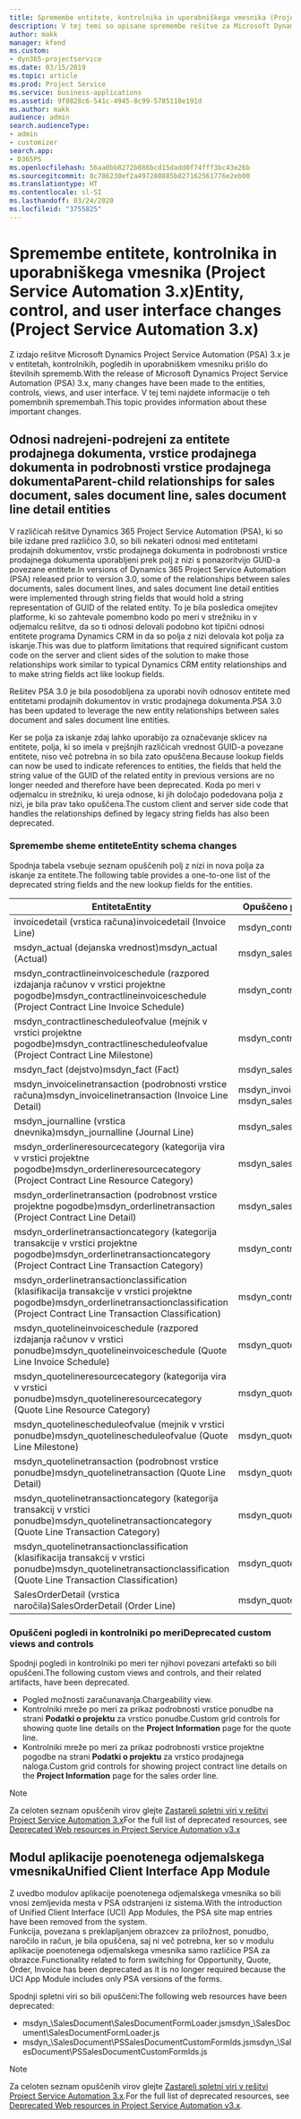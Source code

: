 ```yaml
---
title: Spremembe entitete, kontrolnika in uporabniškega vmesnika (Project Service Automation 3.x)
description: V tej temi so opisane spremembe rešitve za Microsoft Dynamics Project Service Automation 3.x.
author: makk
manager: kfend
ms.custom:
- dyn365-projectservice
ms.date: 03/15/2019
ms.topic: article
ms.prod: Project Service
ms.service: business-applications
ms.assetid: 9f8828c6-541c-4945-8c99-5785118e191d
ms.author: makk
audience: admin
search.audienceType:
- admin
- customizer
search.app:
- D365PS
ms.openlocfilehash: 56aa0bb8272b886bcd15dadd0f74fff3bc43e26b
ms.sourcegitcommit: 8c786230ef2a497280885b827162561776e2eb00
ms.translationtype: HT
ms.contentlocale: sl-SI
ms.lasthandoff: 03/24/2020
ms.locfileid: "3755825"
---
```

# <a name="entity-control-and-user-interface-changes-project-service-automation-3x"></a><span data-ttu-id="e14b9-103">Spremembe entitete, kontrolnika in uporabniškega vmesnika (Project Service Automation 3.x)</span><span class="sxs-lookup"><span data-stu-id="e14b9-103">Entity, control, and user interface changes (Project Service Automation 3.x)</span></span>
<span data-ttu-id="e14b9-104">Z izdajo rešitve Microsoft Dynamics Project Service Automation (PSA) 3.x je v entitetah, kontrolnikih, pogledih in uporabniškem vmesniku prišlo do številnih sprememb.</span><span class="sxs-lookup"><span data-stu-id="e14b9-104">With the release of Microsoft Dynamics Project Service Automation (PSA) 3.x, many changes have been made to the entities, controls, views, and user interface.</span></span> <span data-ttu-id="e14b9-105">V tej temi najdete informacije o teh pomembnih spremembah.</span><span class="sxs-lookup"><span data-stu-id="e14b9-105">This topic provides information about these important changes.</span></span>

## <a name="parent-child-relationships-for-sales-document-sales-document-line-sales-document-line-detail-entities"></a><span data-ttu-id="e14b9-106">Odnosi nadrejeni-podrejeni za entitete prodajnega dokumenta, vrstice prodajnega dokumenta in podrobnosti vrstice prodajnega dokumenta</span><span class="sxs-lookup"><span data-stu-id="e14b9-106">Parent-child relationships for sales document, sales document line, sales document line detail entities</span></span>
<span data-ttu-id="e14b9-107">V različicah rešitve Dynamics 365 Project Service Automation (PSA), ki so bile izdane pred različico 3.0, so bili nekateri odnosi med entitetami prodajnih dokumentov, vrstic prodajnega dokumenta in podrobnosti vrstice prodajnega dokumenta uporabljeni prek polj z nizi s ponazoritvijo GUID-a povezane entitete.</span><span class="sxs-lookup"><span data-stu-id="e14b9-107">In versions of Dynamics 365 Project Service Automation (PSA) released prior to version 3.0, some of the relationships between sales documents, sales document lines, and sales document line detail entities were implemented through string fields that would hold a string representation of GUID of the related entity.</span></span> <span data-ttu-id="e14b9-108">To je bila posledica omejitev platforme, ki so zahtevale pomembno kodo po meri v strežniku in v odjemalcu rešitve, da so ti odnosi delovali podobno kot tipični odnosi entitete programa Dynamics CRM in da so polja z nizi delovala kot polja za iskanje.</span><span class="sxs-lookup"><span data-stu-id="e14b9-108">This was due to platform limitations that required significant custom code on the server and client sides of the solution to make those relationships work similar to typical Dynamics CRM entity relationships and to make string fields act like lookup fields.</span></span>

<span data-ttu-id="e14b9-109">Rešitev PSA 3.0 je bila posodobljena za uporabi novih odnosov entitete med entitetami prodajnih dokumentov in vrstic prodajnega dokumenta.</span><span class="sxs-lookup"><span data-stu-id="e14b9-109">PSA 3.0 has been updated to leverage the new entity relationships between sales document and sales document line entities.</span></span>

<span data-ttu-id="e14b9-110">Ker se polja za iskanje zdaj lahko uporabijo za označevanje sklicev na entitete, polja, ki so imela v prejšnjih različicah vrednost GUID-a povezane entitete, niso več potrebna in so bila zato opuščena.</span><span class="sxs-lookup"><span data-stu-id="e14b9-110">Because lookup fields can now be used to indicate references to entities, the fields that held the string value of the GUID of the related entity in previous versions are no longer needed and therefore have been deprecated.</span></span> <span data-ttu-id="e14b9-111">Koda po meri v odjemalcu in strežniku, ki ureja odnose, ki jih določajo podedovana polja z nizi, je bila prav tako opuščena.</span><span class="sxs-lookup"><span data-stu-id="e14b9-111">The custom client and server side code that handles the relationships defined by legacy string fields has also been deprecated.</span></span>

### <a name="entity-schema-changes"></a><span data-ttu-id="e14b9-112">Spremembe sheme entitete</span><span class="sxs-lookup"><span data-stu-id="e14b9-112">Entity schema changes</span></span>
<span data-ttu-id="e14b9-113">Spodnja tabela vsebuje seznam opuščenih polj z nizi in nova polja za iskanje za entitete.</span><span class="sxs-lookup"><span data-stu-id="e14b9-113">The following table provides a one-to-one list of the deprecated string fields and the new lookup fields for the entities.</span></span> 

 <span data-ttu-id="e14b9-114">Entiteta</span><span class="sxs-lookup"><span data-stu-id="e14b9-114">Entity</span></span> |   <span data-ttu-id="e14b9-115">Opuščeno polje (niz)</span><span class="sxs-lookup"><span data-stu-id="e14b9-115">Deprecated field (String)</span></span> | <span data-ttu-id="e14b9-116">Novo polje (iskanje)</span><span class="sxs-lookup"><span data-stu-id="e14b9-116">New field (Lookup)</span></span>
--- | --- | ---
<span data-ttu-id="e14b9-117">invoicedetail (vrstica računa)</span><span class="sxs-lookup"><span data-stu-id="e14b9-117">invoicedetail (Invoice Line)</span></span> |  <span data-ttu-id="e14b9-118">msdyn_contractline</span><span class="sxs-lookup"><span data-stu-id="e14b9-118">msdyn_contractline</span></span> |    <span data-ttu-id="e14b9-119">msdyn_contractlineid</span><span class="sxs-lookup"><span data-stu-id="e14b9-119">msdyn_contractlineid</span></span>
<span data-ttu-id="e14b9-120">msdyn_actual (dejanska vrednost)</span><span class="sxs-lookup"><span data-stu-id="e14b9-120">msdyn_actual (Actual)</span></span> | <span data-ttu-id="e14b9-121">msdyn_salescontractline</span><span class="sxs-lookup"><span data-stu-id="e14b9-121">msdyn_salescontractline</span></span> |   <span data-ttu-id="e14b9-122">msdyn_salescontractlineid</span><span class="sxs-lookup"><span data-stu-id="e14b9-122">msdyn_salescontractlineid</span></span>
<span data-ttu-id="e14b9-123">msdyn_contractlineinvoiceschedule (razpored izdajanja računov v vrstici projektne pogodbe)</span><span class="sxs-lookup"><span data-stu-id="e14b9-123">msdyn_contractlineinvoiceschedule (Project Contract Line Invoice Schedule)</span></span> |    <span data-ttu-id="e14b9-124">msdyn_contractline</span><span class="sxs-lookup"><span data-stu-id="e14b9-124">msdyn_contractline</span></span> |    <span data-ttu-id="e14b9-125">msdyn_contractlineid</span><span class="sxs-lookup"><span data-stu-id="e14b9-125">msdyn_contractlineid</span></span>
<span data-ttu-id="e14b9-126">msdyn_contractlinescheduleofvalue (mejnik v vrstici projektne pogodbe)</span><span class="sxs-lookup"><span data-stu-id="e14b9-126">msdyn_contractlinescheduleofvalue (Project Contract Line Milestone)</span></span> |   <span data-ttu-id="e14b9-127">msdyn_contractline</span><span class="sxs-lookup"><span data-stu-id="e14b9-127">msdyn_contractline</span></span> |    <span data-ttu-id="e14b9-128">msdyn_contractlineid</span><span class="sxs-lookup"><span data-stu-id="e14b9-128">msdyn_contractlineid</span></span>
<span data-ttu-id="e14b9-129">msdyn_fact (dejstvo)</span><span class="sxs-lookup"><span data-stu-id="e14b9-129">msdyn_fact (Fact)</span></span> | <span data-ttu-id="e14b9-130">msdyn_salescontractline</span><span class="sxs-lookup"><span data-stu-id="e14b9-130">msdyn_salescontractline</span></span> |   <span data-ttu-id="e14b9-131">msdyn_salescontractlineid</span><span class="sxs-lookup"><span data-stu-id="e14b9-131">msdyn_salescontractlineid</span></span>
<span data-ttu-id="e14b9-132">msdyn_invoicelinetransaction (podrobnosti vrstice računa)</span><span class="sxs-lookup"><span data-stu-id="e14b9-132">msdyn_invoicelinetransaction (Invoice Line Detail)</span></span> | <span data-ttu-id="e14b9-133">msdyn_invoiceline</span><span class="sxs-lookup"><span data-stu-id="e14b9-133">msdyn_invoiceline</span></span> <br> <span data-ttu-id="e14b9-134">msdyn_salescontractline</span><span class="sxs-lookup"><span data-stu-id="e14b9-134">msdyn_salescontractline</span></span> | <span data-ttu-id="e14b9-135">msdyn_invoicelineid</span><span class="sxs-lookup"><span data-stu-id="e14b9-135">msdyn_invoicelineid</span></span> <br> <span data-ttu-id="e14b9-136">msdyn_salescontractlineid</span><span class="sxs-lookup"><span data-stu-id="e14b9-136">msdyn_salescontractlineid</span></span>
<span data-ttu-id="e14b9-137">msdyn_journalline (vrstica dnevnika)</span><span class="sxs-lookup"><span data-stu-id="e14b9-137">msdyn_journalline (Journal Line)</span></span> |  <span data-ttu-id="e14b9-138">msdyn_salescontractline</span><span class="sxs-lookup"><span data-stu-id="e14b9-138">msdyn_salescontractline</span></span> |   <span data-ttu-id="e14b9-139">msdyn_salescontractlineid</span><span class="sxs-lookup"><span data-stu-id="e14b9-139">msdyn_salescontractlineid</span></span>
<span data-ttu-id="e14b9-140">msdyn_orderlineresourcecategory (kategorija vira v vrstici projektne pogodbe)</span><span class="sxs-lookup"><span data-stu-id="e14b9-140">msdyn_orderlineresourcecategory (Project Contract Line Resource Category)</span></span> | <span data-ttu-id="e14b9-141">msdyn_salescontractline</span><span class="sxs-lookup"><span data-stu-id="e14b9-141">msdyn_salescontractline</span></span> |   <span data-ttu-id="e14b9-142">msdyn_contractlineid</span><span class="sxs-lookup"><span data-stu-id="e14b9-142">msdyn_contractlineid</span></span>
<span data-ttu-id="e14b9-143">msdyn_orderlinetransaction (podrobnost vrstice projektne pogodbe)</span><span class="sxs-lookup"><span data-stu-id="e14b9-143">msdyn_orderlinetransaction (Project Contract Line Detail)</span></span> | <span data-ttu-id="e14b9-144">msdyn_salescontractline</span><span class="sxs-lookup"><span data-stu-id="e14b9-144">msdyn_salescontractline</span></span> |   <span data-ttu-id="e14b9-145">msdyn_salescontractlineid</span><span class="sxs-lookup"><span data-stu-id="e14b9-145">msdyn_salescontractlineid</span></span>
<span data-ttu-id="e14b9-146">msdyn_orderlinetransactioncategory (kategorija transakcije v vrstici projektne pogodbe)</span><span class="sxs-lookup"><span data-stu-id="e14b9-146">msdyn_orderlinetransactioncategory (Project Contract Line Transaction Category)</span></span> |   <span data-ttu-id="e14b9-147">msdyn_contractline</span><span class="sxs-lookup"><span data-stu-id="e14b9-147">msdyn_contractline</span></span> |    <span data-ttu-id="e14b9-148">msdyn_contractlineid</span><span class="sxs-lookup"><span data-stu-id="e14b9-148">msdyn_contractlineid</span></span>
<span data-ttu-id="e14b9-149">msdyn_orderlinetransactionclassification (klasifikacija transakcije v vrstici projektne pogodbe)</span><span class="sxs-lookup"><span data-stu-id="e14b9-149">msdyn_orderlinetransactionclassification (Project Contract Line Transaction Classification)</span></span> |   <span data-ttu-id="e14b9-150">msdyn_contractline</span><span class="sxs-lookup"><span data-stu-id="e14b9-150">msdyn_contractline</span></span> |    <span data-ttu-id="e14b9-151">msdyn_contractlineid</span><span class="sxs-lookup"><span data-stu-id="e14b9-151">msdyn_contractlineid</span></span>
<span data-ttu-id="e14b9-152">msdyn_quotelineinvoiceschedule (razpored izdajanja računov v vrstici ponudbe)</span><span class="sxs-lookup"><span data-stu-id="e14b9-152">msdyn_quotelineinvoiceschedule (Quote Line Invoice Schedule)</span></span> |  <span data-ttu-id="e14b9-153">msdyn_quoteline</span><span class="sxs-lookup"><span data-stu-id="e14b9-153">msdyn_quoteline</span></span> |   <span data-ttu-id="e14b9-154">msdyn_quotelineid</span><span class="sxs-lookup"><span data-stu-id="e14b9-154">msdyn_quotelineid</span></span>
<span data-ttu-id="e14b9-155">msdyn_quotelineresourcecategory (kategorija vira v vrstici ponudbe)</span><span class="sxs-lookup"><span data-stu-id="e14b9-155">msdyn_quotelineresourcecategory (Quote Line Resource Category)</span></span> |    <span data-ttu-id="e14b9-156">msdyn_quoteline</span><span class="sxs-lookup"><span data-stu-id="e14b9-156">msdyn_quoteline</span></span> |   <span data-ttu-id="e14b9-157">msdyn_quotelineid</span><span class="sxs-lookup"><span data-stu-id="e14b9-157">msdyn_quotelineid</span></span>
<span data-ttu-id="e14b9-158">msdyn_quotelinescheduleofvalue (mejnik v vrstici ponudbe)</span><span class="sxs-lookup"><span data-stu-id="e14b9-158">msdyn_quotelinescheduleofvalue (Quote Line Milestone)</span></span> | <span data-ttu-id="e14b9-159">msdyn_quoteline</span><span class="sxs-lookup"><span data-stu-id="e14b9-159">msdyn_quoteline</span></span> |   <span data-ttu-id="e14b9-160">msdyn_quotelineid</span><span class="sxs-lookup"><span data-stu-id="e14b9-160">msdyn_quotelineid</span></span>
<span data-ttu-id="e14b9-161">msdyn_quotelinetransaction (podrobnost vrstice ponudbe)</span><span class="sxs-lookup"><span data-stu-id="e14b9-161">msdyn_quotelinetransaction (Quote Line Detail)</span></span> |    <span data-ttu-id="e14b9-162">msdyn_quoteline</span><span class="sxs-lookup"><span data-stu-id="e14b9-162">msdyn_quoteline</span></span> |   <span data-ttu-id="e14b9-163">msdyn_quotelineid</span><span class="sxs-lookup"><span data-stu-id="e14b9-163">msdyn_quotelineid</span></span>
<span data-ttu-id="e14b9-164">msdyn_quotelinetransactioncategory (kategorija transakcij v vrstici ponudbe)</span><span class="sxs-lookup"><span data-stu-id="e14b9-164">msdyn_quotelinetransactioncategory (Quote Line Transaction Category)</span></span> |  <span data-ttu-id="e14b9-165">msdyn_quoteline</span><span class="sxs-lookup"><span data-stu-id="e14b9-165">msdyn_quoteline</span></span> |   <span data-ttu-id="e14b9-166">msdyn_quotelineid</span><span class="sxs-lookup"><span data-stu-id="e14b9-166">msdyn_quotelineid</span></span>
<span data-ttu-id="e14b9-167">msdyn_quotelinetransactionclassification (klasifikacija transakcij v vrstici ponudbe)</span><span class="sxs-lookup"><span data-stu-id="e14b9-167">msdyn_quotelinetransactionclassification (Quote Line Transaction Classification)</span></span> |  <span data-ttu-id="e14b9-168">msdyn_quoteline</span><span class="sxs-lookup"><span data-stu-id="e14b9-168">msdyn_quoteline</span></span> |   <span data-ttu-id="e14b9-169">msdyn_quotelineid</span><span class="sxs-lookup"><span data-stu-id="e14b9-169">msdyn_quotelineid</span></span>
<span data-ttu-id="e14b9-170">SalesOrderDetail (vrstica naročila)</span><span class="sxs-lookup"><span data-stu-id="e14b9-170">SalesOrderDetail (Order Line)</span></span> | <span data-ttu-id="e14b9-171">msdyn_quotelineid</span><span class="sxs-lookup"><span data-stu-id="e14b9-171">msdyn_quotelineid</span></span> | <span data-ttu-id="e14b9-172">msdyn_quoteline</span><span class="sxs-lookup"><span data-stu-id="e14b9-172">msdyn_quoteline</span></span> 

### <a name="deprecated-custom-views-and-controls"></a><span data-ttu-id="e14b9-173">Opuščeni pogledi in kontrolniki po meri</span><span class="sxs-lookup"><span data-stu-id="e14b9-173">Deprecated custom views and controls</span></span>
<span data-ttu-id="e14b9-174">Spodnji pogledi in kontrolniki po meri ter njihovi povezani artefakti so bili opuščeni.</span><span class="sxs-lookup"><span data-stu-id="e14b9-174">The following custom views and controls, and their related artifacts, have been deprecated.</span></span>

- <span data-ttu-id="e14b9-175">Pogled možnosti zaračunavanja.</span><span class="sxs-lookup"><span data-stu-id="e14b9-175">Chargeability view.</span></span>
- <span data-ttu-id="e14b9-176">Kontrolniki mreže po meri za prikaz podrobnosti vrstice ponudbe na strani **Podatki o projektu** za vrstico ponudbe.</span><span class="sxs-lookup"><span data-stu-id="e14b9-176">Custom grid controls for showing quote line details on the **Project Information** page for the quote line.</span></span>
- <span data-ttu-id="e14b9-177">Kontrolniki mreže po meri za prikaz podrobnosti vrstice projektne pogodbe na strani **Podatki o projektu** za vrstico prodajnega naloga.</span><span class="sxs-lookup"><span data-stu-id="e14b9-177">Custom grid controls for showing project contract line details on the **Project Information** page for the sales order line.</span></span>

> [!NOTE]
> <span data-ttu-id="e14b9-178">Za celoten seznam opuščenih virov glejte [Zastareli spletni viri v rešitvi Project Service Automation 3.x](../developer-guides/web-resources-deprecated-v3.x.md)</span><span class="sxs-lookup"><span data-stu-id="e14b9-178">For the full list of deprecated resources, see [Deprecated Web resources in Project Service Automation v3.x](../developer-guides/web-resources-deprecated-v3.x.md)</span></span>

## <a name="unified-client-interface-app-module"></a><span data-ttu-id="e14b9-179">Modul aplikacije poenotenega odjemalskega vmesnika</span><span class="sxs-lookup"><span data-stu-id="e14b9-179">Unified Client Interface App Module</span></span>
<span data-ttu-id="e14b9-180">Z uvedbo modulov aplikacije poenotenega odjemalskega vmesnika so bili vnosi zemljevida mesta v PSA odstranjeni iz sistema.</span><span class="sxs-lookup"><span data-stu-id="e14b9-180">With the introduction of Unified Client Interface (UCI) App Modules, the PSA site map entries have been removed from the system.</span></span>  
<span data-ttu-id="e14b9-181">Funkcija, povezana s preklapljanjem obrazcev za priložnost, ponudbo, naročilo in račun, je bila opuščena, saj ni več potrebna, ker so v modulu aplikacije poenotenega odjemalskega vmesnika samo različice PSA za obrazce.</span><span class="sxs-lookup"><span data-stu-id="e14b9-181">Functionality related to form switching for Opportunity, Quote, Order, Invoice has been deprecated as it is no longer required because the UCI App Module includes only PSA versions of the forms.</span></span>  

<span data-ttu-id="e14b9-182">Spodnji spletni viri so bili opuščeni:</span><span class="sxs-lookup"><span data-stu-id="e14b9-182">The following web resources have been deprecated:</span></span>

- <span data-ttu-id="e14b9-183">msdyn_\SalesDocument\SalesDocumentFormLoader.js</span><span class="sxs-lookup"><span data-stu-id="e14b9-183">msdyn_\SalesDocument\SalesDocumentFormLoader.js</span></span>
- <span data-ttu-id="e14b9-184">msdyn_\SalesDocument\PSSalesDocumentCustomFormIds.js</span><span class="sxs-lookup"><span data-stu-id="e14b9-184">msdyn_\SalesDocument\PSSalesDocumentCustomFormIds.js</span></span>

> [!NOTE]
> <span data-ttu-id="e14b9-185">Za celoten seznam opuščenih virov glejte [Zastareli spletni viri v rešitvi Project Service Automation 3.x](../developer-guides/web-resources-deprecated-v3.x.md).</span><span class="sxs-lookup"><span data-stu-id="e14b9-185">For the full list of deprecated resources, see [Deprecated Web resources in Project Service Automation v3.x](../developer-guides/web-resources-deprecated-v3.x.md).</span></span>


